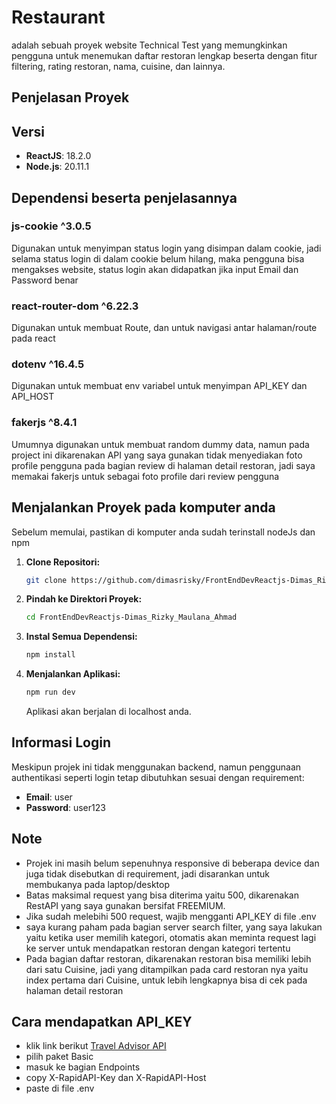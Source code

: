 # Restaurant

adalah sebuah proyek website Technical Test yang memungkinkan pengguna untuk menemukan daftar restoran lengkap beserta dengan fitur filtering, rating restoran, nama, cuisine, dan lainnya.

## Penjelasan Proyek

## Versi

- **ReactJS**: 18.2.0
- **Node.js**: 20.11.1

## Dependensi beserta penjelasannya

### js-cookie ^3.0.5

Digunakan untuk menyimpan status login yang disimpan dalam cookie, jadi selama status login di dalam cookie belum hilang, maka pengguna bisa mengakses website, status login akan didapatkan jika input Email dan Password benar

### react-router-dom ^6.22.3

Digunakan untuk membuat Route, dan untuk navigasi antar halaman/route pada react

### dotenv ^16.4.5

Digunakan untuk membuat env variabel untuk menyimpan API_KEY dan API_HOST

### fakerjs ^8.4.1

Umumnya digunakan untuk membuat random dummy data, namun pada project ini dikarenakan API yang saya gunakan tidak menyediakan foto profile pengguna pada bagian review di halaman detail restoran, jadi saya memakai fakerjs untuk sebagai foto profile dari review pengguna

### 

## Menjalankan Proyek pada komputer anda

Sebelum memulai, pastikan di komputer anda sudah terinstall nodeJs dan npm

1. **Clone Repositori:**

   ```bash
   git clone https://github.com/dimasrisky/FrontEndDevReactjs-Dimas_Rizky_Maulana_Ahmad.git
   ```

2. **Pindah ke Direktori Proyek:**

   ```bash
   cd FrontEndDevReactjs-Dimas_Rizky_Maulana_Ahmad
   ```

3. **Instal Semua Dependensi:**

   ```bash
   npm install
   ```

4. **Menjalankan Aplikasi:**

   ```bash
   npm run dev
   ```

   Aplikasi akan berjalan di localhost anda.

## Informasi Login

Meskipun projek ini tidak menggunakan backend, namun penggunaan authentikasi seperti login tetap dibutuhkan sesuai dengan requirement:

- **Email**: user
- **Password**: user123

## Note

- Projek ini masih belum sepenuhnya responsive di beberapa device dan juga tidak disebutkan di requirement, jadi disarankan untuk membukanya pada laptop/desktop
- Batas maksimal request yang bisa diterima yaitu 500, dikarenakan RestAPI yang saya gunakan bersifat FREEMIUM.
- Jika sudah melebihi 500 request, wajib mengganti API_KEY di file .env
- saya kurang paham pada bagian server search filter, yang saya lakukan yaitu ketika user memilih kategori, otomatis akan meminta request lagi ke server untuk mendapatkan restoran dengan kategori tertentu
- Pada bagian daftar restoran, dikarenakan restoran bisa memiliki lebih dari satu Cuisine, jadi yang ditampilkan pada card restoran nya yaitu index pertama dari Cuisine, untuk lebih lengkapnya bisa di cek pada halaman detail restoran

## Cara mendapatkan API_KEY

 - klik link berikut [Travel Advisor API](https://rapidapi.com/apidojo/api/travel-advisor/pricing)
 - pilih paket Basic
 - masuk ke bagian Endpoints
 - copy X-RapidAPI-Key dan X-RapidAPI-Host
 - paste di file .env
